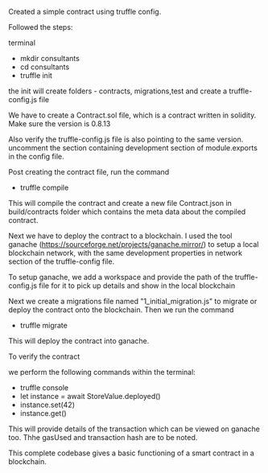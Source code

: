 Created a simple contract using truffle config.

Followed the steps:

terminal 
* mkdir consultants <foldername>
* cd consultants
* truffle init

the init will create folders - contracts, migrations,test and create a truffle-config.js file

We have to create a Contract.sol file, which is a contract written in solidity. Make sure the version is 0.8.13

Also verify the truffle-config.js file is also pointing to the same version.
uncomment the section containing development section of module.exports in the config file.

Post creating the contract file, run the command 
* truffle compile

This will compile the contract and create a new file Contract.json in build/contracts folder which contains the meta data about the compiled contract.

Next we have to deploy the contract to a blockchain. I used the tool ganache (https://sourceforge.net/projects/ganache.mirror/) to setup a local blockchain network, with the same development properties in network section of the truffle-config file.

To setup ganache, we add a workspace and provide the path of the truffle-config.js file for it to pick up details and show in the local blockchain

Next we create a migrations file named "1_initial_migration.js" to migrate or deploy the contract onto the blockchain.
Then we run the command 
* truffle migrate

This will deploy the contract into ganache.

To verify the contract 

we perform the following commands within the terminal:

* truffle console
* let instance = await StoreValue.deployed()
* instance.set(42)
* instance.get()

This will provide details of the transaction which can be viewed on ganache too. Thhe gasUsed and transaction hash are to be noted.

This complete codebase gives a basic functioning of a smart contract in a  blockchain.
            